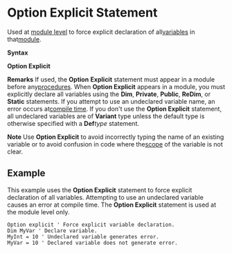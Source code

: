 
# Option Explicit Statement

Used at [module level](b8bdf64f-5920-1ae9-16d0-b26d09524a30.md) to force explicit declaration of all[variables](b8bdf64f-5920-1ae9-16d0-b26d09524a30.md) in that[module](b8bdf64f-5920-1ae9-16d0-b26d09524a30.md).

 **Syntax**

 **Option Explicit**

 **Remarks**
If used, the  **Option** **Explicit** statement must appear in a module before any[procedures](b8bdf64f-5920-1ae9-16d0-b26d09524a30.md).
When  **Option Explicit** appears in a module, you must explicitly declare all variables using the **Dim**, **Private**, **Public**, **ReDim**, or **Static** statements. If you attempt to use an undeclared variable name, an error occurs at[compile time](b8bdf64f-5920-1ae9-16d0-b26d09524a30.md).
If you don't use the  **Option Explicit** statement, all undeclared variables are of **Variant** type unless the default type is otherwise specified with a **Def**_type_ statement.

 **Note**  Use  **Option Explicit** to avoid incorrectly typing the name of an existing variable or to avoid confusion in code where the[scope](b8bdf64f-5920-1ae9-16d0-b26d09524a30.md) of the variable is not clear.


## Example

This example uses the  **Option Explicit** statement to force explicit declaration of all variables. Attempting to use an undeclared variable causes an error at compile time. The **Option Explicit** statement is used at the module level only.


```
Option explicit ' Force explicit variable declaration. 
Dim MyVar ' Declare variable. 
MyInt = 10 ' Undeclared variable generates error. 
MyVar = 10 ' Declared variable does not generate error. 

```

